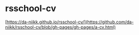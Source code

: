 # rsschool-cv

[https://da-niikk.github.io/rsschool-cv/](https://github.com/da-niikk/rsschool-cv/blob/gh-pages/gh-pages/a-cv.html)
